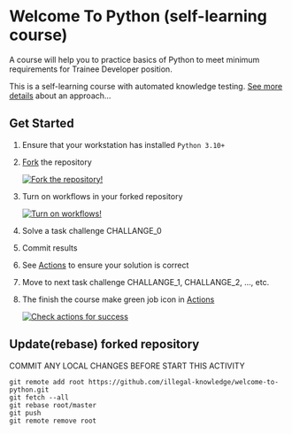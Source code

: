 # Welcome To Python (self-learning course)

A course will help you to practice basics of Python to meet minimum requirements for Trainee Developer position.

This is a self-learning course with automated knowledge testing. [See more details](https://illegal-knowledge.stopshitcode.org) about an approach...

## Get Started

1. Ensure that your workstation has installed `Python 3.10+`

1. [Fork](./fork) the repository

    [![Fork the repository!](http://static.illegal-knowledge.stopshitcode.org//welcome.files/fork.thumbnail.png)](http://static.illegal-knowledge.stopshitcode.org//welcome.files/fork.png)

1. Turn on workflows in your forked repository

    [![Turn on workflows!](http://static.illegal-knowledge.stopshitcode.org//welcome.files/actions-enable.thumbnail.png)](http://static.illegal-knowledge.stopshitcode.org//welcome.files/actions-enable.png)

1. Solve a task challenge CHALLANGE_0

1. Commit results

1. See [Actions](./actions) to ensure your solution is correct

1. Move to next task challenge CHALLANGE_1, CHALLANGE_2, ..., etc.

1. The finish the course make green job icon in [Actions](./actions)

    [![Check actions for success](http://static.illegal-knowledge.stopshitcode.org//welcome.files/actions-check-green.thumbnail.png)](http://static.illegal-knowledge.stopshitcode.org//welcome.files/actions-check-green.png)


## Update(rebase) forked repository

COMMIT ANY LOCAL CHANGES BEFORE START THIS ACTIVITY

```shell
git remote add root https://github.com/illegal-knowledge/welcome-to-python.git
git fetch --all
git rebase root/master
git push
git remote remove root
```